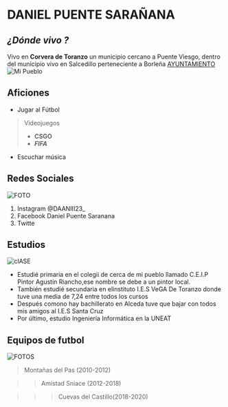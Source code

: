 #  DANIEL PUENTE  SARAÑANA
## *¿Dónde vivo ?*
Vivo en **Corvera de  Toranzo** un municipio cercano a Puente Viesgo, dentro del municipio vivo en Salcedillo perteneciente a Borleña
[AYUNTAMIENTO](https://www.corveradetoranzo.es/)
![Mi Pueblo](https://dynamic-media-cdn.tripadvisor.com/media/photo-o/0e/e9/f0/80/img-20170408-103219-largejpg.jpg?w=2400&h=-1&s=1)
## Aficiones
+ Jugar al Fútbol
> Videojuegos
> + **CSGO**
> + ***FIFA***
+  Escuchar música
##  Redes Sociales
![FOTO](https://cdn.computerhoy.com/sites/navi.axelspringer.es/public/styles/2400/public/media/image/2020/02/redes-sociales-1866207.jpg?itok=UQOox92d)
1. Instagram  @DAANIII23_
2. Facebook Daniel Puente Saranana
3. Twitte
## Estudios 
![clASE](https://tse2.mm.bing.net/th?id=OIP.AxggLSFSsl5BQn5JwiRnUwHaE8&pid=Api&P=0)
- Estudié primaria en el colegii de cerca de mi pueblo llamado C.E.I.P Pintor Agustín Riancho,ese nombre se debe a un pintor local.
- También estudié secundaria en elinstituto I.E.S VeGA De Toranzo donde tuve una media de 7,24 entre todos los cursos
- Después comono hay bachillerato en Alceda tuve que bajar con todos mis amigos al I.E.S Santa Cruz
- Por último, estudio Ingeniería Informática en la UNEAT 
## Equipos de futbol
![FOTOS](https://tse1.mm.bing.net/th?id=OIP._hon9f65FSCEW30ATnjPXgHaE3&pid=Api&P=0)
>Montañas del Pas  (2010-2012)

>>Amistad Sniace (2012-2018)

>>>Cuevas del Castillo(2018-2020)
 
